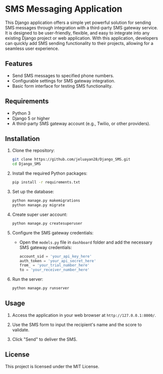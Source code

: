 
# SMS Messaging Application

This Django application offers a simple yet powerful solution for sending SMS messages through integration with a third-party SMS gateway service. It is designed to be user-friendly, flexible, and easy to integrate into any existing Django project or web application. With this application, developers can quickly add SMS sending functionality to their projects, allowing for a seamless user experience.

## Features
- Send SMS messages to specified phone numbers.
- Configurable settings for SMS gateway integration.
- Basic form interface for testing SMS functionality.

## Requirements
- Python 3
- Django 5 or higher
- A third-party SMS gateway account (e.g., Twilio, or other providers).

## Installation

1. Clone the repository:
   ```bash
   git clone https://github.com/jeluayan28/Django_SMS.git
   cd Django_SMS
   ```
2. Install the required Python packages:
   ```bash
   pip install -r requirements.txt
   ```

3. Set up the database:
   ```bash
   python manage.py makemigrations
   python manage.py migrate
   ```
4. Create super user account:
   ```bash
   python manage.py createsuperuser
   ```

5. Configure the SMS gateway credentials:
   - Open the `models.py` file in `dashboard` folder and add the necessary SMS gateway credentials:
     ```python
     account_sid = 'your_api_key_here'
     auth_token = 'your_api_secret_here'
     from_ = 'your_trial_number_here'
     to = 'your_receiver_number_here'
     ```

6. Run the server:
   ```bash
   python manage.py runserver
   ```

## Usage

1. Access the application in your web browser at `http://127.0.0.1:8000/`.

2. Use the SMS form to input the recipient's name and the score to validate.

3. Click "Send" to deliver the SMS.

## License
This project is licensed under the MIT License.
